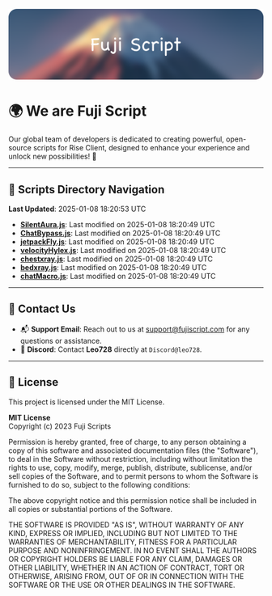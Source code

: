 ![Banner](.github/b.webp)

# 🌍 **We are Fuji Script**

Our global team of developers is dedicated to creating powerful, open-source scripts for Rise Client, designed to enhance your experience and unlock new possibilities! 🌟

---
<!-- SCRIPTS_NAVIGATION_START -->
## 📂 **Scripts Directory Navigation**

**Last Updated**: 2025-01-08 18:20:53 UTC

- **[SilentAura.js](scripts/SilentAura.js)**: Last modified on 2025-01-08 18:20:49 UTC
- **[ChatBypass.js](scripts/ChatBypass.js)**: Last modified on 2025-01-08 18:20:49 UTC
- **[jetpackFly.js](scripts/jetpackFly.js)**: Last modified on 2025-01-08 18:20:49 UTC
- **[velocityHylex.js](scripts/velocityHylex.js)**: Last modified on 2025-01-08 18:20:49 UTC
- **[chestxray.js](scripts/chestxray.js)**: Last modified on 2025-01-08 18:20:49 UTC
- **[bedxray.js](scripts/bedxray.js)**: Last modified on 2025-01-08 18:20:49 UTC
- **[chatMacro.js](scripts/chatMacro.js)**: Last modified on 2025-01-08 18:20:49 UTC

<!-- SCRIPTS_NAVIGATION_END -->

---

## 💬 **Contact Us**  
- 📬 **Support Email**: Reach out to us at [support@fujiscript.com](mailto:support@fujiscript.com) for any questions or assistance.  
- 💬 **Discord**: Contact **Leo728** directly at `Discord@leo728`.

---

## 📜 **License**

This project is licensed under the MIT License.  

**MIT License**  
Copyright (c) 2023 Fuji Scripts  

Permission is hereby granted, free of charge, to any person obtaining a copy of this software and associated documentation files (the "Software"), to deal in the Software without restriction, including without limitation the rights to use, copy, modify, merge, publish, distribute, sublicense, and/or sell copies of the Software, and to permit persons to whom the Software is furnished to do so, subject to the following conditions:  

The above copyright notice and this permission notice shall be included in all copies or substantial portions of the Software.  

THE SOFTWARE IS PROVIDED "AS IS", WITHOUT WARRANTY OF ANY KIND, EXPRESS OR IMPLIED, INCLUDING BUT NOT LIMITED TO THE WARRANTIES OF MERCHANTABILITY, FITNESS FOR A PARTICULAR PURPOSE AND NONINFRINGEMENT. IN NO EVENT SHALL THE AUTHORS OR COPYRIGHT HOLDERS BE LIABLE FOR ANY CLAIM, DAMAGES OR OTHER LIABILITY, WHETHER IN AN ACTION OF CONTRACT, TORT OR OTHERWISE, ARISING FROM, OUT OF OR IN CONNECTION WITH THE SOFTWARE OR THE USE OR OTHER DEALINGS IN THE SOFTWARE.  
